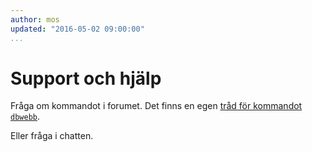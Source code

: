 ```yaml
---
author: mos
updated: "2016-05-02 09:00:00"
...
```

Support och hjälp
==================================

Fråga om kommandot i forumet. Det finns en egen [tråd för kommandot `dbwebb`](t/4015).

Eller fråga i chatten.
